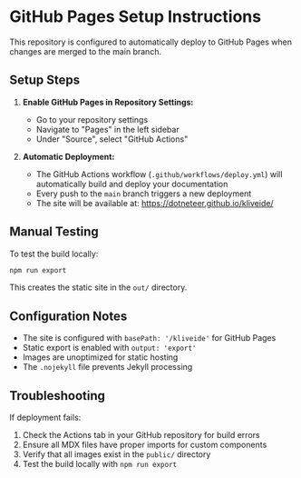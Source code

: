 # GitHub Pages Setup Instructions

This repository is configured to automatically deploy to GitHub Pages when changes are merged to the main branch.

## Setup Steps

1. **Enable GitHub Pages in Repository Settings:**
   - Go to your repository settings
   - Navigate to "Pages" in the left sidebar
   - Under "Source", select "GitHub Actions"

2. **Automatic Deployment:**
   - The GitHub Actions workflow (`.github/workflows/deploy.yml`) will automatically build and deploy your documentation
   - Every push to the `main` branch triggers a new deployment
   - The site will be available at: https://dotneteer.github.io/kliveide/

## Manual Testing

To test the build locally:

```bash
npm run export
```

This creates the static site in the `out/` directory.

## Configuration Notes

- The site is configured with `basePath: '/kliveide'` for GitHub Pages
- Static export is enabled with `output: 'export'`
- Images are unoptimized for static hosting
- The `.nojekyll` file prevents Jekyll processing

## Troubleshooting

If deployment fails:

1. Check the Actions tab in your GitHub repository for build errors
2. Ensure all MDX files have proper imports for custom components
3. Verify that all images exist in the `public/` directory
4. Test the build locally with `npm run export`
